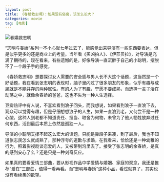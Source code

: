 ```yaml
---
layout: post
title: 《春娇救志明》：如果没有俗套，该怎么长大？
categories: movie
tag: [电影]
---
```

![春嬌救志明](https://img3.doubanio.com/view/movie_poster_cover/lpst/public/p2456056900.webp)

“志明与春娇”系列一不小心就七年过去了，能感觉出来导演有一些东西要表达，但是似乎更多的还是商业上的考量。当年看《买凶拍人》、《伊莎贝拉》，对导演是充满了期待的，现在看来，有些遗憾的是，好像导演一直沉醉于自己的小聪明，摆脱不了一个段子手的感觉。

《春娇救志明》想要探讨女人需要的安全感与男人长不大这个话题，这当然是一个好话题，我在看到张志明的表现时，脑子里闪过了很多朋友的形象，似乎有趣与成熟就是不能并存的两种属性。有的人为了有趣，宁愿不要成熟，而选择一辈子活在动荡之中，就像余春娇的爸爸，这也不失为一种人生选择。

豆瓣热评中有人说，不喜欢看到浪子回头，而我想说，如果看到浪子一直浪下去，观众可以觉得有趣，但是仔细想想浪子的人生，如果一直浪到老，又何尝不是一种心酸，这种人到老都不知道责任、担当、取舍为何物，未曾为了他人牺牲放弃过任何东西，活到最后本质上依然是孤独一人。

导演的小聪明支撑不起这么宏大的话题，只能是靠段子来凑，到了最后，我也不知道张志民怎么就成熟了，那种浮夸的道歉与求婚，在我看来，恰恰还是一种幼稚的行为，照着影视剧谈恋爱的人，又被带到沟里去了。接受了张志明的余春娇，是真的感到安心了么？还是只是一种刻奇反应。

如果真的要看爱情三部曲，要从影视作品中学爱情与婚姻、家庭的观念，我还是推荐“爱在”三部曲，值得一看再看。而“志明与春娇”这种小品，看过就算了，其实也没有看续集的欲望。